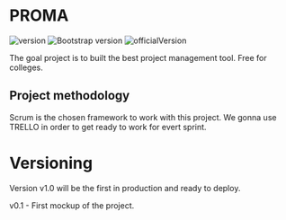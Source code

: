 # PROMA
  
 ![version](https://img.shields.io/packagist/l/doctrine/orm.svg) ![Bootstrap version](https://img.shields.io/badge/bootstrap-v4.1-green.svg) ![officialVersion](https://img.shields.io/badge/version-v0.1-brightgreen.svg)


The goal project is to built the best project management tool. Free for colleges.

## Project methodology

Scrum is the chosen framework to work with this project. We gonna use TRELLO in order to get ready to work for evert sprint.

# Versioning

Version v1.0 will be the first in production and ready to deploy.

v0.1 - First mockup of the project.
